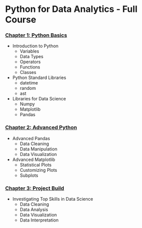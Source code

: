 # Python for Data Analytics - Full Course
### [Chapter 1: Python Basics](/1_Basics/)

- Introduction to Python
    - Variables
    - Data Types
    - Operators
    - Functions
    - Classes
- Python Standard Libraries
    - datetime
    - random
    - ast
- Libraries for Data Science
    - Numpy
    - Matplotlib
    - Pandas

### [Chapter 2: Advanced Python](/2_Advanced/)

- Advanced Pandas
    - Data Cleaning
    - Data Manipulation
    - Data Visualization
- Advanced Matplotlib
    - Statistical Plots
    - Customizing Plots
    - Subplots

### [Chapter 3: Project Build](/3_Project/)

- Investigating Top Skills in Data Science
    - Data Cleaning
    - Data Analysis
    - Data Visualization
    - Data Interpretation
